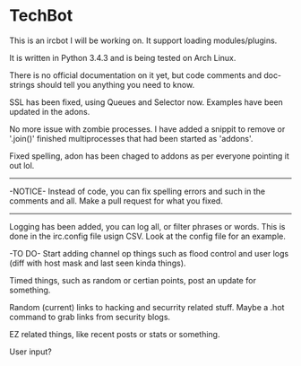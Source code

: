 # TechBot

This is an ircbot I will be working on. It support loading modules/plugins. 

It is written in Python 3.4.3 and is being tested on Arch Linux.

There is no official documentation on it yet, but code comments and doc-strings should tell you anything
you need to know.

SSL has been fixed, using Queues and Selector now. Examples have been updated in the adons.

No more issue with zombie processes. I have added a snippit to remove or '.join()' finished
multiprocesses that had been started as 'addons'.

Fixed spelling, adon has been chaged to addons as per everyone pointing it out lol.

-----------

-NOTICE-
Instead of code, you can fix spelling errors and such in the comments and all. Make a pull request
for what you fixed.

-----------


Logging has been added, you can log all, or filter phrases or words. This is done in the irc.config file
usign CSV. Look at the config file for an example.

-TO DO-
Start adding channel op things such as flood control and user logs (diff with host mask and last seen kinda things).

Timed things, such as random or certian points, post an update for something.

Random (current) links to hacking and securrity related stuff. Maybe a .hot command to grab links from security blogs.

EZ related things, like recent posts or stats or something.

User input?
